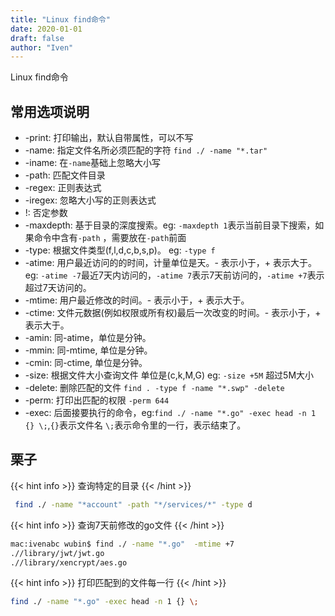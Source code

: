 ```yaml
---
title: "Linux find命令"
date: 2020-01-01
draft: false
author: "Iven"
---
```


Linux find命令
<!--more-->

## 常用选项说明

- -print: 打印输出，默认自带属性，可以不写
- -name: 指定文件名所必须匹配的字符 `find ./ -name "*.tar"`
- -iname: 在`-name`基础上忽略大小写
- -path: 匹配文件目录
- -regex: 正则表达式
- -iregex: 忽略大小写的正则表达式
- !: 否定参数 
- -maxdepth: 基于目录的深度搜索。eg: `-maxdepth 1`表示当前目录下搜索，如果命令中含有`-path` ，需要放在`-path`前面
- -type: 根据文件类型(f,l,d,c,b,s,p)。 eg: `-type f` 
- -atime: 用户最近访问的的时间，计量单位是天。- 表示小于，+ 表示大于。eg: `-atime -7`最近7天内访问的，`-atime 7`表示7天前访问的，`-atime +7`表示超过7天访问的。
- -mtime: 用户最近修改的时间。- 表示小于，+ 表示大于。
- -ctime: 文件元数据(例如权限或所有权)最后一次改变的时间。- 表示小于，+ 表示大于。
- -amin: 同-atime，单位是分钟。
- -mmin: 同-mtime, 单位是分钟。
- -cmin: 同-ctime, 单位是分钟。
- -size: 根据文件大小查询文件 单位是(c,k,M,G) eg:  `-size +5M` 超过5M大小
- -delete: 删除匹配的文件 `find . -type f -name "*.swp" -delete`
- -perm: 打印出匹配的权限 `-perm 644`
- -exec: 后面接要执行的命令，eg:`find ./ -name "*.go" -exec head -n 1 {} \;`,`{}`表示文件名 `\;`表示命令里的一行，表示结束了。


## 栗子

{{< hint info >}}
查询特定的目录 
{{< /hint >}}
```bash
 find ./ -name "*account" -path "*/services/*" -type d
 ```

{{< hint info >}}
查询7天前修改的go文件
{{< /hint >}}
```bash
mac:ivenabc wubin$ find ./ -name "*.go"  -mtime +7
.//library/jwt/jwt.go
.//library/xencrypt/aes.go
```

{{< hint info >}}
打印匹配到的文件每一行
{{< /hint >}}
```bash
find ./ -name "*.go" -exec head -n 1 {} \;
 ```
